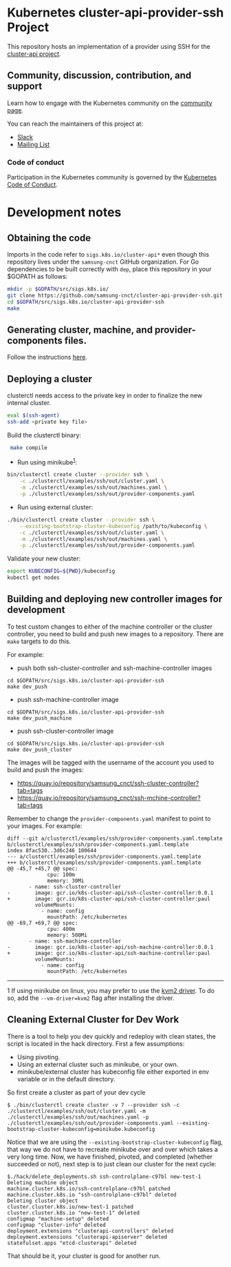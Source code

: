 # Kubernetes cluster-api-provider-ssh Project

This repository hosts an implementation of a provider using SSH for the [cluster-api project](https://sigs.k8s.io/cluster-api).

## Community, discussion, contribution, and support

Learn how to engage with the Kubernetes community on the [community page](http://kubernetes.io/community/).

You can reach the maintainers of this project at:

- [Slack](http://slack.k8s.io/)
- [Mailing List](https://groups.google.com/forum/#!forum/kubernetes-dev)

### Code of conduct

Participation in the Kubernetes community is governed by the [Kubernetes Code of Conduct](code-of-conduct.md).

# Development notes

## Obtaining the code

Imports in the code refer to `sigs.k8s.io/cluster-api*` even though this
repository lives under the `samsung-cnct` GitHub organization. For Go dependencies to be built correctly with `dep`, place this repository in your $GOPATH as follows:

```bash
mkdir -p $GOPATH/src/sigs.k8s.io/
git clone https://github.com/samsung-cnct/cluster-api-provider-ssh.git $GOPATH/src/sigs.k8s.io/cluster-api-provider-ssh
cd $GOPATH/src/sigs.k8s.io/cluster-api-provider-ssh
make
```

## Generating cluster, machine, and provider-components files.

Follow the instructions [here](./clusterctl/examples/ssh/README.md).

## Deploying a cluster

clusterctl needs access to the private key in order to finalize the new internal cluster.

```bash
eval $(ssh-agent)
ssh-add <private key file>
```

Build the clusterctl binary:

```bash
 make compile
```

- Run using minikube<sup>[1](#kvm2)</sup>:

```bash
bin/clusterctl create cluster --provider ssh \
    -c ./clusterctl/examples/ssh/out/cluster.yaml \
    -m ./clusterctl/examples/ssh/out/machines.yaml \
    -p ./clusterctl/examples/ssh/out/provider-components.yaml
```

- Run using external cluster:

```bash
./bin/clusterctl create cluster --provider ssh \
    --existing-bootstrap-cluster-kubeconfig /path/to/kubeconfig \
    -c ./clusterctl/examples/ssh/out/cluster.yaml \
    -m ./clusterctl/examples/ssh/out/machines.yaml \
    -p ./clusterctl/examples/ssh/out/provider-components.yaml
```

Validate your new cluster:

```bash
export KUBECONFIG=${PWD}/kubeconfig
kubectl get nodes
```

## Building and deploying new controller images for development

To test custom changes to either of the machine controller or the cluster controller, you
need to build and push new images to a repository. There are `make` targets to
do this.

For example:

- push both ssh-cluster-controller and ssh-machine-controller images
```
cd $GOPATH/src/sigs.k8s.io/cluster-api-provider-ssh
make dev_push

```

- push ssh-machine-controller image
```
cd $GOPATH/src/sigs.k8s.io/cluster-api-provider-ssh
make dev_push_machine
```
- push ssh-cluster-controller image
```
cd $GOPATH/src/sigs.k8s.io/cluster-api-provider-ssh
make dev_push_cluster
```

The images will be tagged with the username of the account you used to
build and push the images:

* https://quay.io/repository/samsung_cnct/ssh-cluster-controller?tab=tags
* https://quay.io/repository/samsung_cnct/ssh-mchine-controller?tab=tags

Remember to change the `provider-components.yaml` manifest to point to your
images. For example:

```
diff --git a/clusterctl/examples/ssh/provider-components.yaml.template b/clusterctl/examples/ssh/provider-components.yaml.template
index 8fac530..3d6c246 100644
--- a/clusterctl/examples/ssh/provider-components.yaml.template
+++ b/clusterctl/examples/ssh/provider-components.yaml.template
@@ -45,7 +45,7 @@ spec:
             cpu: 100m
             memory: 30Mi
       - name: ssh-cluster-controller
-        image: gcr.io/k8s-cluster-api/ssh-cluster-controller:0.0.1
+        image: gcr.io/k8s-cluster-api/ssh-cluster-controller:paul
         volumeMounts:
           - name: config
             mountPath: /etc/kubernetes
@@ -69,7 +69,7 @@ spec:
             cpu: 400m
             memory: 500Mi
       - name: ssh-machine-controller
-        image: gcr.io/k8s-cluster-api/ssh-machine-controller:0.0.1
+        image: gcr.io/k8s-cluster-api/ssh-machine-controller:paul
         volumeMounts:
           - name: config
             mountPath: /etc/kubernetes
```

---

<a name="kvm2">1</a> If using minikube on linux, you may prefer to use the
[kvm2 driver](https://github.com/kubernetes/minikube/blob/master/docs/drivers.md#kvm2-driver).
To do so, add the `--vm-driver=kvm2` flag after installing the driver.

## Cleaning External Cluster for Dev Work
There is a tool to help you dev quickly and redeploy with clean states, the script is located in the hack directory.
First a few assumptions:

- Using pivoting. 
- Using an external cluster such as minikube, or your own.
- minikube/external cluster has kubeconfig file either exported in env variable or in the default directory.

So first create a cluster as part of your dev cycle

```
$ ./bin/clusterctl create cluster -v 7 --provider ssh -c ./clusterctl/examples/ssh/out/cluster.yaml -m ./clusterctl/examples/ssh/out/machines.yaml -p ./clusterctl/examples/ssh/out/provider-components.yaml --existing-bootstrap-cluster-kubeconfig=minikube.kubeconfig
```
Notice that we are using the `--existing-bootstrap-cluster-kubeconfig` flag, that way we do not have to recreate minikube over and over which takes a very long time.
Now, we have finished, pivoted, and completed (whether succeeded or not), next step is to just clean our cluster for the next cycle:

```
$./hack/delete_deployments.sh ssh-controlplane-c97bl new-test-1
Deleting machine object
machine.cluster.k8s.io/ssh-controlplane-c97bl patched
machine.cluster.k8s.io "ssh-controlplane-c97bl" deleted
Deleting cluster object
cluster.cluster.k8s.io/new-test-1 patched
cluster.cluster.k8s.io "new-test-1" deleted
configmap "machine-setup" deleted
configmap "cluster-info" deleted
deployment.extensions "clusterapi-controllers" deleted
deployment.extensions "clusterapi-apiserver" deleted
statefulset.apps "etcd-clusterapi" deleted
```
That should be it, your cluster is good for another run.

